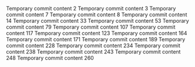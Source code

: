 Temporary commit content 2
Temporary commit content 3
Temporary commit content 7
Temporary commit content 8
Temporary commit content 14
Temporary commit content 33
Temporary commit content 53
Temporary commit content 79
Temporary commit content 107
Temporary commit content 117
Temporary commit content 123
Temporary commit content 164
Temporary commit content 171
Temporary commit content 189
Temporary commit content 228
Temporary commit content 234
Temporary commit content 238
Temporary commit content 243
Temporary commit content 248
Temporary commit content 260
